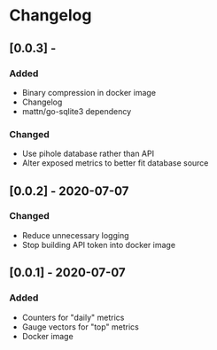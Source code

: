 # Changelog

## [0.0.3] -
### Added
- Binary compression in docker image
- Changelog
- mattn/go-sqlite3 dependency

### Changed
- Use pihole database rather than API
- Alter exposed metrics to better fit database source

## [0.0.2] - 2020-07-07
### Changed
- Reduce unnecessary logging
- Stop building API token into docker image

## [0.0.1] - 2020-07-07
### Added
- Counters for "daily" metrics
- Gauge vectors for "top" metrics
- Docker image
